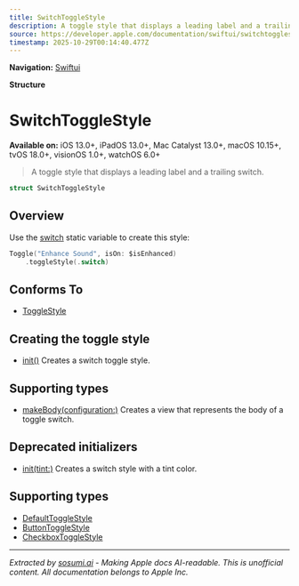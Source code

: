 ```yaml
---
title: SwitchToggleStyle
description: A toggle style that displays a leading label and a trailing switch.
source: https://developer.apple.com/documentation/swiftui/switchtogglestyle
timestamp: 2025-10-29T00:14:40.477Z
---
```


**Navigation:** [Swiftui](/documentation/swiftui)

**Structure**

# SwitchToggleStyle

**Available on:** iOS 13.0+, iPadOS 13.0+, Mac Catalyst 13.0+, macOS 10.15+, tvOS 18.0+, visionOS 1.0+, watchOS 6.0+

> A toggle style that displays a leading label and a trailing switch.

```swift
struct SwitchToggleStyle
```

## Overview

Use the [switch](/documentation/swiftui/togglestyle/switch) static variable to create this style:

```swift
Toggle("Enhance Sound", isOn: $isEnhanced)
    .toggleStyle(.switch)
```

## Conforms To

- [ToggleStyle](/documentation/swiftui/togglestyle)

## Creating the toggle style

- [init()](/documentation/swiftui/switchtogglestyle/init()) Creates a switch toggle style.

## Supporting types

- [makeBody(configuration:)](/documentation/swiftui/switchtogglestyle/makebody(configuration:)) Creates a view that represents the body of a toggle switch.

## Deprecated initializers

- [init(tint:)](/documentation/swiftui/switchtogglestyle/init(tint:)) Creates a switch style with a tint color.

## Supporting types

- [DefaultToggleStyle](/documentation/swiftui/defaulttogglestyle)
- [ButtonToggleStyle](/documentation/swiftui/buttontogglestyle)
- [CheckboxToggleStyle](/documentation/swiftui/checkboxtogglestyle)

---

*Extracted by [sosumi.ai](https://sosumi.ai) - Making Apple docs AI-readable.*
*This is unofficial content. All documentation belongs to Apple Inc.*
